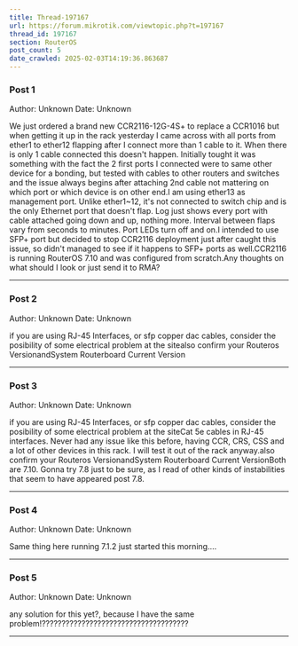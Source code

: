 ```yaml
---
title: Thread-197167
url: https://forum.mikrotik.com/viewtopic.php?t=197167
thread_id: 197167
section: RouterOS
post_count: 5
date_crawled: 2025-02-03T14:19:36.863687
---
```


### Post 1
Author: Unknown
Date: Unknown

We just ordered a brand new CCR2116-12G-4S+ to replace a CCR1016 but when getting it up in the rack yesterday I came across with all ports from ether1 to ether12 flapping after I connect more than 1 cable to it. When there is only 1 cable connected this doesn't happen. Initially tought it was something with the fact the 2 first ports I connected were to same other device for a bonding, but tested with cables to other routers and switches and the issue always begins after attaching 2nd cable not mattering on which port or which device is on other end.I am using ether13 as management port. Unlike ether1~12, it's not connected to switch chip and is the only Ethernet port that doesn't flap. Log just shows every port with cable attached going down and up, nothing more. Interval between flaps vary from seconds to minutes. Port LEDs turn off and on.I intended to use SFP+ port but decided to stop CCR2116 deployment just after caught this issue, so didn't managed to see if it happens to SFP+ ports as well.CCR2116 is running RouterOS 7.10 and was configured from scratch.Any thoughts on what should I look or just send it to RMA?

---
### Post 2
Author: Unknown
Date: Unknown

if you are using RJ-45 Interfaces, or sfp copper dac cables, consider the posibility of some electrical problem at the sitealso confirm your Routeros VersionandSystem Routerboard Current Version

---
### Post 3
Author: Unknown
Date: Unknown

if you are using RJ-45 Interfaces, or sfp copper dac cables, consider the posibility of some electrical problem at the siteCat 5e cables in RJ-45 interfaces. Never had any issue like this before, having CCR, CRS, CSS and a lot of other devices in this rack. I will test it out of the rack anyway.also confirm your Routeros VersionandSystem Routerboard Current VersionBoth are 7.10. Gonna try 7.8 just to be sure, as I read of other kinds of instabilities that seem to have appeared post 7.8.

---
### Post 4
Author: Unknown
Date: Unknown

Same thing here running 7.1.2 just started this morning....

---
### Post 5
Author: Unknown
Date: Unknown

any solution for this yet?, because I have the same problem!?????????????????????????????????????

---
